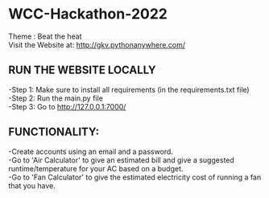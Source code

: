# WCC-Hackathon-2022 
Theme : Beat the heat <br />
Visit the Website at: http://gkv.pythonanywhere.com/

## RUN THE WEBSITE LOCALLY
-Step 1: Make sure to install all requirements (in the requirements.txt file) <br />
-Step 2: Run the main.py file <br />
-Step 3: Go to http://127.0.0.1:7000/ <br />

## FUNCTIONALITY:
-Create accounts using an email and a password. <br />
-Go to 'Air Calculator' to give an estimated bill and give a suggested runtime/temperature for your AC based on a budget. <br />
-Go to 'Fan Calculator' to give the estimated electricity cost of running a fan that you have. <br />
